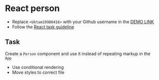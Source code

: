 # React person

- Replace `<Uktam19980416>` with your Github username in the [DEMO LINK](https://Uktam19980416.github.io/react_person/)
- Follow the [React task guideline](https://github.com/mate-academy/react_task-guideline#react-tasks-guideline)

## Task
Create a `Person` component and use it instead of repeating markup in the `App`

- Use conditional rendering
- Move styles to correct file
